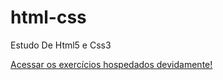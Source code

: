 # html-css
 Estudo De Html5 e Css3

 <a href="https://matheusrochap.github.io/html-css/exerc%C3%ADcios/ex001/index.html" target="_blank" rel="author">Acessar os exercícios hospedados devidamente!</a>